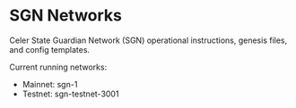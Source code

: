 # SGN Networks

Celer State Guardian Network (SGN) operational instructions, genesis files, and config templates.

Current running networks:
- Mainnet: sgn-1
- Testnet: sgn-testnet-3001